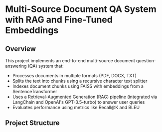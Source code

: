 # Multi-Source Document QA System with RAG and Fine-Tuned Embeddings

## Overview

This project implements an end-to-end multi-source document question-answering (QA) system that:
- Processes documents in multiple formats (PDF, DOCX, TXT)
- Splits the text into chunks using a recursive character text splitter
- Indexes document chunks using FAISS with embeddings from a SentenceTransformer
- Uses a Retrieval-Augmented Generation (RAG) pipeline (integrated via LangChain and OpenAI's GPT-3.5-turbo) to answer user queries
- Evaluates performance using metrics like Recall@K and BLEU

## Project Structure

